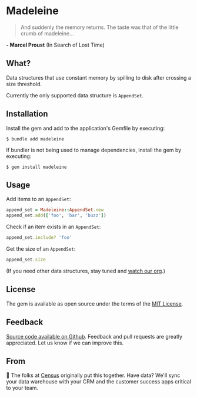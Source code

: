 # Madeleine
> And suddenly the memory returns. The taste was
that of the little crumb of madeleine...

**- Marcel Proust** (In Search of Lost Time)

## What?

Data structures that use constant memory by spilling to disk after crossing a size threshold.

Currently the only supported data structure is `AppendSet`.

## Installation

Install the gem and add to the application's Gemfile by executing:

    $ bundle add madeleine

If bundler is not being used to manage dependencies, install the gem by executing:

    $ gem install madeleine

## Usage
Add items to an `AppendSet`:
```ruby
append_set = Madeleine::AppendSet.new
append_set.add(['foo', 'bar', 'buzz'])
```

Check if an item exists in an `AppendSet`:
```ruby
append_set.include? 'foo'
```

Get the size of an `AppendSet`:
```ruby
append_set.size
```

(If you need other data structures, stay tuned and [watch our org](https://github.com/sutrolabs).)

## License

The gem is available as open source under the terms of the [MIT License](https://opensource.org/licenses/MIT).

Feedback
--------
[Source code available on Github](https://github.com/sutrolabs/madeleine). Feedback and pull requests are greatly appreciated. Let us know if we can improve this.

From
-----------
:wave: The folks at [Census](http://getcensus.com) originally put this together. Have data? We'll sync your data warehouse with your CRM and the customer success apps critical to your team.
